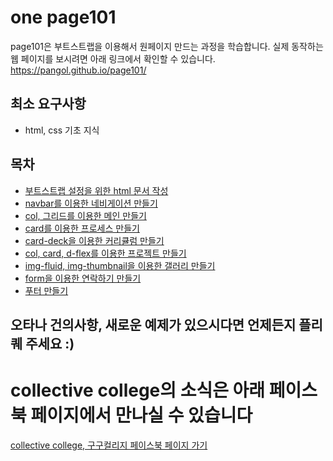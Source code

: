 # one page101

page101은 부트스트랩을 이용해서 원페이지 만드는 과정을 학습합니다.
실제 동작하는 웹 페이지를 보시려면 아래 링크에서 확인할 수 있습니다.
https://pangol.github.io/page101/  

## 최소 요구사항
- html, css 기초 지식

## 목차
- [부트스트랩 설정을 위한 html 문서 작성](01introandsetting.md)
- [navbar를 이용한 네비게이션 만들기](02navbar.md)
- [col, 그리드를 이용한 메인 만들기](03main.md)
- [card를 이용한 프로세스 만들기](04process.md)
- [card-deck을 이용한 커리큘럼 만들기](05curriculum.md)
- [col, card, d-flex를 이용한 프로젝트 만들기](06project.md)
- [img-fluid, img-thumbnail을 이용한 갤러리 만들기](07gallery.md)
- [form을 이용한 연락하기 만들기](08form.md)
- [푸터 만들기](09footer.md)

## 오타나 건의사항, 새로운 예제가 있으시다면 언제든지 플리퀘 주세요 :)

# collective college의 소식은 아래 페이스북 페이지에서 만나실 수 있습니다
[collective college, 구구컬리지 페이스북 페이지 가기](https://www.facebook.com/99colleage)